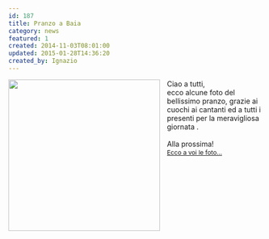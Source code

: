 ```yaml
---
id: 187
title: Pranzo a Baia
category: news
featured: 1
created: 2014-11-03T08:01:00
updated: 2015-01-28T14:36:20
created_by: Ignazio
---
```

<p>
 <a href="gallery/category/44-2014-11-pranzo">
  <img border="0" src="images/phocagallery/2014-11-pranzo/thumbs/phoca_thumb_l_IMG_0001.JPG" style="float: left; margin-right: 1em;" width="300"/>
 </a>
 Ciao a tutti,
 <br/>
 ecco alcune foto del bellissimo pranzo, grazie ai cuochi
 <span>
  ai cantanti ed a tutti i presenti per la meravigliosa giornata
 </span>
 .
 <br/>
 <br/>
 <span style="line-height: 1.3em;">
  Alla prossima!
  <br/>
  <a href="gallery/category/44-2014-11-pranzo" style="font-size: 12.1599998474121px; line-height: 1.3em;">
   Ecco a voi le foto...
  </a>
 </span>
</p>
